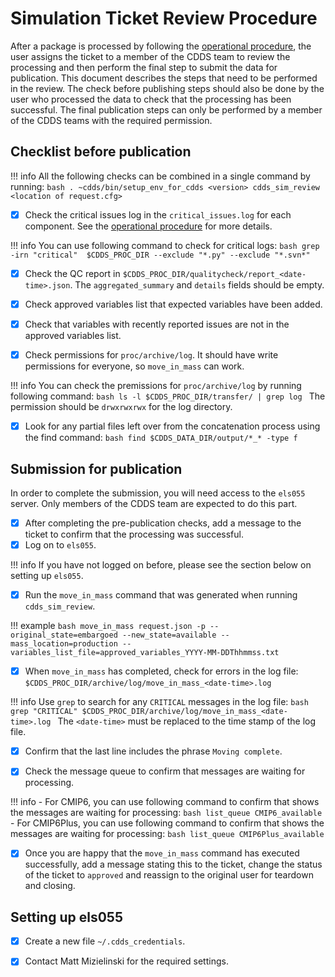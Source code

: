 # Simulation Ticket Review Procedure

After a package is processed by following the [operational procedure](../operational_procedure/cmip6.md), the user assigns 
the ticket to a member of the CDDS team to review the processing and then perform the final step to submit the data for 
publication. This document describes the steps that need to be performed in the review. The check before publishing steps 
should also be done by the user who processed the data to check that the processing has been successful. The final publication 
steps can only be performed by a member of the CDDS teams with the required permission.

## Checklist before publication

!!! info
      All the following checks can be combined in a single command by running:
      ```bash
      . ~cdds/bin/setup_env_for_cdds <version>
      cdds_sim_review <location of request.cfg>
      ```

- [x] Check the critical issues log in the `critical_issues.log` for each component. 
      See the [operational procedure](../operational_procedure/cmip6.md) for more details.

!!! info
    You can use following command to check for critical logs:
    ```bash
    grep -irn "critical"  $CDDS_PROC_DIR --exclude "*.py" --exclude "*.svn*"
    ```

- [x] Check the QC report in `$CDDS_PROC_DIR/qualitycheck/report_<date-time>.json`.  The `aggregated_summary` and `details` 
      fields should be empty.

- [x] Check approved variables list that expected variables have been added.

- [x] Check that variables with recently reported issues are not in the approved variables list.

- [x] Check permissions for `proc/archive/log`. It should have write permissions for everyone, so `move_in_mass` can work.

!!! info
    You can check the premissions for `proc/archive/log` by running following command:
    ```bash
    ls -l $CDDS_PROC_DIR/transfer/ | grep log
    ```
    The permission should be `drwxrwxrwx` for the log directory.

- [x] Look for any partial files left over from the concatenation process using the find command:
      ```bash
      find $CDDS_DATA_DIR/output/*_* -type f
      ```

## Submission for publication

In order to complete the submission, you will need access to the `els055` server. Only members of the CDDS team are 
expected to do this part.

- [x] After completing the pre-publication checks, add a message to the ticket to confirm that the processing was successful.
- [x] Log on to `els055`.

!!! info
       If you have not logged on before, please see the section below on setting up `els055`.

- [x] Run the `move_in_mass` command that was generated when running `cdds_sim_review`.

!!! example
    ```bash
    move_in_mass request.json -p --original_state=embargoed --new_state=available --mass_location=production --variables_list_file=approved_variables_YYYY-MM-DDThhmmss.txt
    ```

- [x] When `move_in_mass` has completed, check for errors in the log file: `$CDDS_PROC_DIR/archive/log/move_in_mass_<date-time>.log`

!!! info
    Use `grep` to search for any `CRITICAL` messages in the log file:
    ```bash
    grep "CRITICAL" $CDDS_PROC_DIR/archive/log/move_in_mass_<date-time>.log
    ```
    The `<date-time>` must be replaced to the time stamp of the log file.

- [x] Confirm that the last line includes the phrase `Moving complete`.

- [x] Check the message queue to confirm that messages are waiting for processing.

!!! info
    - For CMIP6, you can use following command to confirm that shows the messages are waiting for processing:
      ```bash
      list_queue CMIP6_available
      ```
    - For CMIP6Plus, you can use following command to confirm that shows the messages are waiting for processing:
      ```bash
      list_queue CMIP6Plus_available
      ```

- [x] Once you are happy that the `move_in_mass` command has executed successfully, add a message stating this to the 
      ticket, change the status of the ticket to `approved` and reassign to the original user for teardown and closing.

## Setting up els055

- [x] Create a new file `~/.cdds_credentials`.

- [x] Contact Matt Mizielinski for the required settings.

